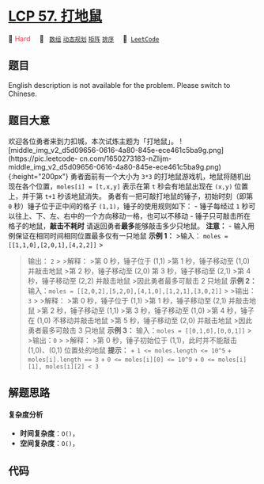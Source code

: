 # [LCP 57. 打地鼠](https://leetcode.cn/problems/ZbAuEH)

🔴 <font color=#ff334b>Hard</font>&emsp; 🔖&ensp; [`数组`](/tag/array.md) [`动态规划`](/tag/dynamic-programming.md) [`矩阵`](/tag/matrix.md) [`排序`](/tag/sorting.md)&emsp; 🔗&ensp;[`LeetCode`](https://leetcode.cn/problems/ZbAuEH)

## 题目

English description is not available for the problem. Please switch to
Chinese.


## 题目大意

欢迎各位勇者来到力扣城，本次试炼主题为「打地鼠」。
![middle_img_v2_d5d09656-0616-4a80-845e-ece461c5ba9g.png](https://pic.leetcode-
cn.com/1650273183-nZIijm-
middle_img_v2_d5d09656-0616-4a80-845e-ece461c5ba9g.png){:height="200px"}
勇者面前有一个大小为 `3*3` 的打地鼠游戏机，地鼠将随机出现在各个位置，`moles[i] = [t,x,y]` 表示在第 `t` 秒会有地鼠出现在
`(x,y)` 位置上，并于第 `t+1` 秒该地鼠消失。 勇者有一把可敲打地鼠的锤子，初始时刻（即第 `0` 秒）锤子位于正中间的格子
`(1,1)`，锤子的使用规则如下： \- 锤子每经过 `1` 秒可以往上、下、左、右中的一个方向移动一格，也可以不移动 \-
锤子只可敲击所在格子的地鼠，**敲击不耗时** 请返回勇者**最多**能够敲击多少只地鼠。 **注意：** \-
输入用例保证在相同时间相同位置最多仅有一只地鼠 **示例 1：** >输入： `moles = [[1,1,0],[2,0,1],[4,2,2]]` >
>输出： `2` > >解释： >第 0 秒，锤子位于 (1,1) >第 1 秒，锤子移动至 (1,0) 并敲击地鼠 >第 2 秒，锤子移动至 (2,0)
>第 3 秒，锤子移动至 (2,1) >第 4 秒，锤子移动至 (2,2) 并敲击地鼠 >因此勇者最多可敲击 2 只地鼠 **示例 2：**
>输入：`moles = [[2,0,2],[5,2,0],[4,1,0],[1,2,1],[3,0,2]]` > >输出：`3` > >解释： >第 0
秒，锤子位于 (1,1) >第 1 秒，锤子移动至 (2,1) 并敲击地鼠 >第 2 秒，锤子移动至 (1,1) >第 3 秒，锤子移动至 (1,0) >第
4 秒，锤子在 (1,0) 不移动并敲击地鼠 >第 5 秒，锤子移动至 (2,0) 并敲击地鼠 >因此勇者最多可敲击 3 只地鼠 **示例 3：**
>输入：`moles = [[0,1,0],[0,0,1]]` > >输出：`0` > >解释： >第 0 秒，锤子初始位于 (1,1)，此时并不能敲击
(1,0)、(0,1) 位置处的地鼠 **提示：** \+ `1 <= moles.length <= 10^5` \+ `moles[i].length
== 3` \+ `0 <= moles[i][0] <= 10^9` \+ `0 <= moles[i][1], moles[i][2] < 3`


## 解题思路

#### 复杂度分析

- **时间复杂度**：`O()`，
- **空间复杂度**：`O()`，

## 代码

```javascript

```